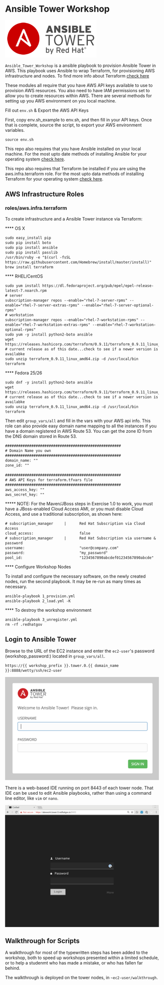 # Ansible Tower Workshop

![ansible](img/Ansible-Tower-Logotype-Large-RGB-FullGrey-300x124.png)

`Ansible_Tower_Workshop` is a ansible playbook to provision Ansible Tower in AWS. This playbook uses Ansible to wrap Terraform, for provisioning AWS infrastructure and nodes. To find more info about Terraform [check here](https://www.terraform.io/docs/providers/aws/index.html)

These modules all require that you have AWS API keys available to use to provision AWS resources. You also need to have IAM permissions set to allow you to create resources within AWS. There are several methods for setting up you AWS environment on you local machine.

Fill out `env.sh` & Export the AWS API Keys

First, copy env.sh_example to env.sh, and then fill in your API keys.  Once that is complete, source the script, to export your AWS environment variables.

```
source env.sh
```

This repo also requires that you have Ansible installed on your local machine. For the most upto date methods of installing Ansible for your operating system [check here](http://docs.ansible.com/ansible/intro_installation.html).

This repo also requires that Terraform be installed if you are using the aws.infra.terraform role. For the most upto data methods of installing Terraform for your operating system [check here](https://www.terraform.io/downloads.html).



## AWS Infrastructure Roles


### roles/aws.infra.terraform

To create infrastructure and a Ansible Tower instance via Terraform:

**** OS X
```
sudo easy_install pip
sudo pip install boto
sudo pip install ansible
sudo pip install passlib
/usr/bin/ruby -e "$(curl -fsSL https://raw.githubusercontent.com/Homebrew/install/master/install)"
brew install terraform
```

**** RHEL/CentOS
```
sudo yum install https://dl.fedoraproject.org/pub/epel/epel-release-latest-7.noarch.rpm
# server
subscription-manager repos --enable="rhel-7-server-rpms" --enable="rhel-7-server-extras-rpms" --enable="rhel-7-server-optional-rpms"
# workstation
subscription-manager repos --enable="rhel-7-workstation-rpms" --enable="rhel-7-workstation-extras-rpms" --enable="rhel-7-workstation-optional-rpms"
sudo yum -y install python2-boto ansible
wget https://releases.hashicorp.com/terraform/0.9.11/terraform_0.9.11_linux_amd64.zip # current release as of this date...check to see if a newer version is availabke
sudo unzip terraform_0.9.11_linux_amd64.zip -d /usr/local/bin terraform
```

**** Fedora 25/26
```
sudo dnf -y install python2-boto ansible
wget https://releases.hashicorp.com/terraform/0.9.11/terraform_0.9.11_linux_amd64.zip # current release as of this date...check to see if a newer version is availabke
sudo unzip terraform_0.9.11_linux_amd64.zip -d /usr/local/bin terraform
```

Then edit `group_vars/all` and fill in the vars with your AWS api info. This role can also provide easy domain name mapping to all the instances if you have a domain registered in AWS Route 53.  You can get the zone ID from the DNS domain stored in Route 53.


```
#####################################################
# Domain Name you own
#####################################################
domain_name: ""
zone_id: ""

#####################################################
# AWS API Keys for terraform.tfvars file
#####################################################
aws_access_key: ""
aws_secret_key: ""
```

***** NOTE:
For the Maven/JBoss steps in Exercise 1.0 to work, you must have a JBoss-enabled Cloud Access AMI, or you must disable Cloud Access, and use a traditional subscription, as shown here:
```
# subscription_manager     |      Red Hat Subscription via Cloud Access
cloud_access:                     false
# subscription_manager     |      Red Hat Subscription via username & password
username:                         "user@company.com"
password:                         "my_password"
pool_id:                          "1234567890abcdef01234567890abcde"
```

**** Configure Workshop Nodes

To install and configure the necessary software, on the newly created nodes, run the second playbook.  It may be re-run as many times as necessary.

```
ansible-playbook 1_provision.yml  
ansible-playbook 2_load.yml -K
```

**** To destroy the workshop environment

```
ansible-playbook 3_unregister.yml 
rm -rf .redhatgov
```

## Login to Ansible Tower

Browse to the URL of the EC2 instance and enter the `ec2-user`'s password (workshop_password:) located in `group_vars/all`. 

```
https://{{ workshop_prefix }}.tower.0.{{ domain_name }}:8888/wetty/ssh/ec2-user
```

![Tower Login](img/ansible-tower.png)

There is a web-based IDE running on port 8443 of each tower node.  That IDE can be used to edit Ansible playbooks, rather than using a command line editor, like `vim` or `nano`.

![Codiad Login](img/codiad.png)

## Walkthrough for Scripts

A walkthrough for most of the typewritten steps has been added to the workshop, both to speed up workshops presented within a limited schedule, or to help a studenmt who has made a mistake, or who has fallen far behind.

The walkthrough is deployed on the tower nodes, in `~ec2-user/walkthrough`.

